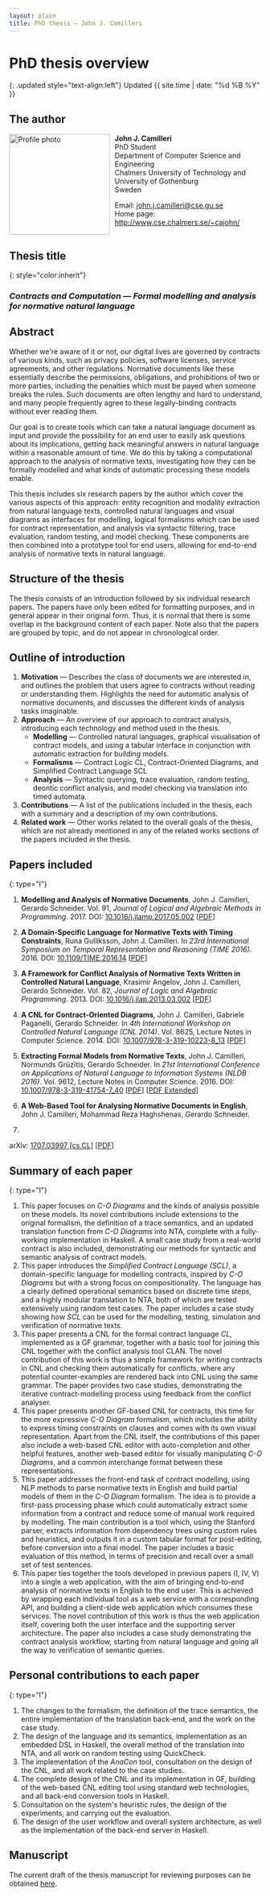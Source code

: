 ```yaml
---
layout: plain
title: PhD thesis — John J. Camilleri
---
```


# PhD thesis overview

{: .updated style="text-align:left"}
Updated {{ site.time | date: "%d %B %Y" }}

## The author

<img src="{{ site.baseurl }}/images/photo.jpg" alt="Profile photo" class="frame" style="float:left; height: 200px; margin:0px 10px 0px 0px" />

**John J. Camilleri**  
PhD Student  
Department of Computer Science and Engineering  
Chalmers University of Technology and University of Gothenburg  
Sweden

Email: <john.j.camilleri@cse.gu.se>  
Home page: <http://www.cse.chalmers.se/~cajohn/>

<div style="clear:both"></div>

## Thesis title

{: style="color:inherit"}
### _Contracts and Computation — Formal modelling and analysis for normative natural language_

## Abstract

Whether we're aware of it or not, our digital lives are governed by contracts of various kinds, such as privacy policies, software licenses, service agreements, and other regulations. Normative documents like these essentially describe the permissions, obligations, and prohibitions of two or more parties, including the penalties which must be payed when someone breaks the rules. Such documents are often lengthy and hard to understand, and many people frequently agree to these legally-binding contracts without ever reading them.

Our goal is to create tools which can take a natural language document as input and provide the possibility for an end user to easily ask questions about its implications, getting back meaningful answers in natural language within a reasonable amount of time. We do this by taking a computational approach to the analysis of normative texts, investigating how they can be formally modelled and what kinds of automatic processing these models enable.

This thesis includes six research papers by the author which cover the various aspects of this approach: entity recognition and modality extraction from natural language texts, controlled natural languages and visual diagrams as interfaces for modelling, logical formalisms which can be used for contract representation, and analysis via syntactic filtering, trace evaluation, random testing, and model checking. These components are then combined into a prototype tool for end users, allowing for end-to-end analysis of normative texts in natural language.


## Structure of the thesis

The thesis consists of an introduction followed by six individual research papers.
The papers have only been edited for formatting purposes, and in general appear in their original form.
Thus, it is normal that there is some overlap in the background content of each paper.
Note also that the papers are grouped by topic, and do not appear in chronological order.

## Outline of introduction

1. **Motivation** — Describes the class of documents we are interested in, and outlines the problem that users agree to contracts without reading or understanding them. Highlights the need for automatic analysis of normative documents, and discusses the different kinds of analysis tasks imaginable.
2. **Approach** — An overview of our approach to contract analysis, introducing each technology and method used in the thesis.
    - **Modelling** — Controlled natural languages, graphical visualisation of contract models, and using a tabular interface in conjunction with automatic extraction for building models.
    - **Formalisms** — Contract Logic CL, Contract-Oriented Diagrams, and Simplified Contract Language SCL
    - **Analysis** — Syntactic querying, trace evaluation, random testing, deontic conflict analysis, and model checking via translation into timed automata.
3. **Contributions** — A list of the publications included in the thesis, each with a summary and a description of my own contributions.
4. **Related work** — Other works related to the overall goals of the thesis, which are not already mentioned in any of the related works sections of the papers included in the thesis.

## Papers included

{: type="I"}
1. **Modelling and Analysis of Normative Documents**,
John J. Camilleri, Gerardo Schneider.
Vol. 91, _Journal of Logical and Algebraic Methods in Programming_. 2017.
DOI: [10.1016/j.jlamp.2017.05.002](http://dx.doi.org/10.1016/j.jlamp.2017.05.002)
[[PDF](http://academic.johnjcamilleri.com/papers/jlamp2017.pdf)]

2. **A Domain-Specific Language for Normative Texts with Timing Constraints**,
Runa Gulliksson, John J. Camilleri.
In _23rd International Symposium on Temporal Representation and Reasoning (TIME 2016)_. 2016.
DOI: [10.1109/TIME.2016.14](http://dx.doi.org/10.1109/TIME.2016.14)
[[PDF](http://academic.johnjcamilleri.com/papers/time2016.pdf)]

3. **A Framework for Conflict Analysis of Normative Texts Written in Controlled Natural Language**,
Krasimir Angelov, John J. Camilleri, Gerardo Schneider.
Vol. 82, _Journal of Logic and Algebraic Programming_. 2013.
DOI: [10.1016/j.jlap.2013.03.002](http://dx.doi.org/10.1016/j.jlap.2013.03.002)
[[PDF](http://academic.johnjcamilleri.com/papers/jlap2013.pdf)]

4. **A CNL for Contract-Oriented Diagrams**,
John J. Camilleri, Gabriele Paganelli, Gerardo Schneider.
In _4th International Workshop on Controlled Natural Language (CNL 2014)_.
Vol. 8625, Lecture Notes in Computer Science. 2014.
DOI: [10.1007/978-3-319-10223-8_13](http://dx.doi.org/10.1007/978-3-319-10223-8_13)
[[PDF](http://academic.johnjcamilleri.com/papers/cnl2014.pdf)]

5. **Extracting Formal Models from Normative Texts**,
John J. Camilleri, Normunds Grūzītis, Gerardo Schneider.
In _21st International Conference on Applications of Natural Language to Information Systems (NLDB 2016)_.
Vol. 9612, Lecture Notes in Computer Science. 2016.
DOI: [10.1007/978-3-319-41754-7_40](http://dx.doi.org/10.1007/978-3-319-41754-7_40)
[[PDF](http://academic.johnjcamilleri.com/papers/nldb2016.pdf)]
[[PDF Extended](http://academic.johnjcamilleri.com/papers/nldb2016extended.pdf)]

6. **A Web-Based Tool for Analysing Normative Documents in English**,
John J. Camilleri, Mohammad Reza Haghshenas, Gerardo Schneider.
2017.
arXiv: [1707.03997 [cs.CL]](https://arxiv.org/abs/1707.03997)
[[PDF](http://academic.johnjcamilleri.com/papers/ifm2017.pdf)]

## Summary of each paper

{: type="I"}
1. This paper focuses on _C-O Diagrams_ and the kinds of analysis possible on these models.
Its novel contributions include
extensions to the original formalism,
the definition of a trace semantics,
and an updated translation function from _C-O Diagrams_ into NTA, complete with a fully-working implementation in Haskell.
A small case study from a real-world contract is also included, demonstrating our methods for syntactic and semantic analysis of contract models.
2. This paper introduces the _Simplified Contract Language (SCL)_,
a domain-specific language for modelling contracts,
inspired by _C-O Diagrams_ but with a strong focus on compositionality.
The language has a clearly defined operational semantics based on discrete time steps,
and a highly modular translation to NTA,
both of which are tested extensively using random test cases.
The paper includes a case study showing how _SCL_ can be used for the modelling, testing, simulation and verification of normative texts.
3. This paper presents a CNL for the formal contract language _CL_, implemented as a GF grammar,
together with a basic tool for joining this CNL together with the conflict analysis tool CLAN.
The novel contribution of this work is thus a simple framework for writing contracts in CNL and checking them automatically for conflicts, where any potential counter-examples are rendered back into CNL using the same grammar.
The paper provides two case studies, demonstrating the iterative contract-modelling process using feedback from the conflict analyser.
4. This paper presents another GF-based CNL for contracts, this time for the more expressive _C-O Diagram_ formalism,
which includes the ability to express timing constraints on clauses and comes with its own visual representation.
Apart from the CNL itself, the contributions of this paper also include
a web-based CNL editor with auto-completion and other helpful features,
another web-based editor for visually manipulating _C-O Diagrams_,
and a common interchange format between these representations.
5. This paper addresses the front-end task of contract modelling,
using NLP methods to parse normative texts in English and build partial models of them in the _C-O Diagram_ formalism.
The idea is to provide a first-pass processing phase which could automatically extract some information from a contract and reduce some of manual work required by modelling.
The main contribution is a tool which, using the Stanford parser,
extracts information from dependency trees using custom rules and heuristics,
and outputs it in a custom tabular format for post-editing, before conversion into a final model.
The paper includes a basic evaluation of this method, in terms of precision and recall over a small set of test sentences.
6. This paper ties together the tools developed in previous papers (I, IV, V)
into a single a web application, with the aim of bringing end-to-end analysis of normative texts in English to the end user.
This is achieved by wrapping each individual tool as a web service with a corresponding API,
and building a client-side web application which consumes these services.
The novel contribution of this work is thus the web application itself, covering both the user interface and the supporting server architecture.
The paper also includes a case study demonstrating the contract analysis workflow,
starting from natural language and going all the way to verification of semantic queries.

## Personal contributions to each paper

{: type="I"}
1. The changes to the formalism,
the definition of the trace semantics,
the entire implementation of the translation back-end,
and the work on the case study.
2. The design of the language and its semantics,
implementation as an embedded DSL in Haskell,
the overall method of the translation into NTA,
and all work on random testing using QuickCheck.
3. The implementation of the _AnaCon_ tool,
consultation on the design of the CNL,
and all work related to the case studies.
4. The complete design of the CNL and its implementation in GF,
building of the web-based CNL editing tool using standard web technologies,
and all back-end conversion tools in Haskell.
5. Consultation on the system's heuristic rules,
the design of the experiments,
and carrying out the evaluation.
6. The design of the user workflow and overall system architecture,
as well as the implementation of the back-end server in Haskell.


## Manuscript

The current draft of the thesis manuscript for reviewing purposes can be obtained [here](http://www.cse.chalmers.se/~cajohn/phd-thesis-draft.pdf).   
